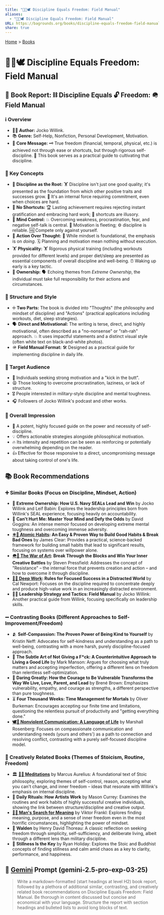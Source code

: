 ```yaml
---
title: "🧘🟰🕊️ Discipline Equals Freedom: Field Manual"
aliases:
  - "🧘🟰🕊️ Discipline Equals Freedom: Field Manual"
URL: https://bagrounds.org/books/discipline-equals-freedom-field-manual
share: true
---
```

[Home](../index.md) > [Books](./index.md)  
# 🧘🟰🕊️ Discipline Equals Freedom: Field Manual  
## 📖 Book Report: ⛓️ Discipline Equals 🔓 Freedom: 🪖 Field Manual  
  
### ℹ️ Overview  
* 🧑‍💼 **Author:** Jocko Willink.  
* 📚 **Genre:** Self-Help, Nonfiction, Personal Development, Motivation.  
* 📢 **Core Message:** 🗝️ True freedom (financial, temporal, physical, etc.) is achieved not through ease or shortcuts, but through rigorous self-discipline. 📖 This book serves as a practical guide to cultivating that discipline.  
  
### 🔑 Key Concepts  
* 🌳 **Discipline as the Root:** 🏋️ Discipline isn't just one good quality; it's presented as the foundation from which other positive traits and successes grow. 💪 It's an internal force requiring commitment, even when choices are hard.  
* 🚫 **No Shortcuts:** 🏆 Lasting achievement requires rejecting instant gratification and embracing hard work; 🚧 shortcuts are illusory.  
* 🧠 **Mind Control:** 💥 Overcoming weakness, procrastination, fear, and negative self-talk is central. 💫 Motivation is fleeting; ⚙️ discipline is reliable. 🆚 Compete only against yourself.  
* 🚀 **Action Over Thought:** 💭 While mindset is foundational, the emphasis is on *doing*. 🗓️ Planning and motivation mean nothing without execution.  
* 🏋️ **Physicality:** 🏋️ Rigorous physical training (including workouts provided for different levels) and proper diet/sleep are presented as essential components of overall discipline and well-being. ⏰ Waking up early is a key tactic.  
* 🤝 **Ownership:** 🗣️ Echoing themes from *Extreme Ownership*, the individual must take full responsibility for their actions and circumstances.  
  
### 🧱 Structure and Style  
* ➗ **Two Parts:** The book is divided into "Thoughts" (the philosophy and mindset of discipline) and "Actions" (practical applications including workouts, diet, sleep strategies).  
* 🗣️ **Direct and Motivational:** The writing is terse, direct, and highly motivational, often described as a "no-nonsense" or "rah-rah" approach. 💥 It uses impactful statements and a distinct visual style (often white text on black-and-white photos).  
* 🪖 **Field Manual Format:** 🛠️ Designed as a practical guide for implementing discipline in daily life.  
  
### 🎯 Target Audience  
* 📣 Individuals seeking strong motivation and a "kick in the butt".  
* 😩 Those looking to overcome procrastination, laziness, or lack of structure.  
* 🎖️ People interested in military-style discipline and mental toughness.  
* 🎧 Followers of Jocko Willink's podcast and other works.  
  
### 💯 Overall Impression  
* 💪 A potent, highly focused guide on the power and necessity of self-discipline.  
* 💡 Offers actionable strategies alongside philosophical motivation.  
* 🔥 Its intensity and repetition can be seen as reinforcing or potentially overwhelming depending on the reader.  
* 👍 Effective for those responsive to a direct, uncompromising message about taking control of one's life.  
  
## 📚 Book Recommendations  
  
### ➕ Similar Books (Focus on Discipline, Mindset, Action)  
* 🤝 **Extreme Ownership: How U.S. Navy SEALs Lead and Win** by Jocko Willink and Leif Babin: Explores the leadership principles born from Willink's SEAL experience, focusing heavily on accountability.  
* 🤕 **Can't Hurt Me: Master Your Mind and Defy the Odds** by David Goggins: An intense memoir focused on developing extreme mental toughness and overcoming immense adversity.  
* **[⚛️🔄 Atomic Habits](./atomic-habits.md): An Easy & Proven Way to Build Good Habits & Break Bad Ones** by James Clear: Provides a practical, science-backed framework for building small habits that lead to significant results, focusing on systems over willpower alone.  
* **[🪖🎨 The War of Art](./the-war-of-art.md): Break Through the Blocks and Win Your Inner Creative Battles** by Steven Pressfield: Addresses the concept of "Resistance" – the internal force that prevents creation and action – and how to overcome it through discipline.  
* **[🤿💼 Deep Work](./deep-work.md): Rules for Focused Success in a Distracted World** by Cal Newport: Focuses on the discipline required to concentrate deeply and produce high-value work in an increasingly distracted environment.  
* 👨‍✈️ **Leadership Strategy and Tactics: Field Manual** by Jocko Willink: Another practical guide from Willink, focusing specifically on leadership skills.  
  
### ➖ Contrasting Books (Different Approaches to Self-Improvement/Freedom)  
* 🫂 **Self-Compassion: The Proven Power of Being Kind to Yourself** by Kristin Neff: Advocates for self-kindness and understanding as a path to well-being, contrasting with a more harsh, purely discipline-focused approach.  
* 🤷 **The Subtle Art of Not Giving a F*ck: A Counterintuitive Approach to Living a Good Life** by Mark Manson: Argues for choosing what truly matters and accepting imperfection, offering a different lens on freedom than relentless self-optimization.  
* 💖 **Daring Greatly: How the Courage to Be Vulnerable Transforms the Way We Live, Love, Parent, and Lead** by Brené Brown: Emphasizes vulnerability, empathy, and courage as strengths, a different perspective than pure toughness.  
* ⏳ **Four Thousand Weeks: Time Management for Mortals** by Oliver Burkeman: Encourages accepting our finite time and limitations, questioning the relentless pursuit of productivity and "getting everything done."  
* **[🕊️🤝 Nonviolent Communication: A Language of Life](./nonviolent-communication.md)** by Marshall Rosenberg: Focuses on compassionate communication and understanding needs (yours and others') as a path to connection and resolving conflict, contrasting with a purely self-focused discipline model.  
  
### 🚀 Creatively Related Books (Themes of Stoicism, Routine, Freedom)  
* 🏛️ **[🤔🧘 Meditations](./meditations.md)** by Marcus Aurelius: A foundational text of Stoic philosophy, exploring themes of self-control, reason, accepting what you can't change, and inner freedom – ideas that resonate with Willink's emphasis on internal discipline.  
* 🎨 **Daily Rituals: How Artists Work** by Mason Currey: Examines the routines and work habits of highly successful creative individuals, showing the link between structure/discipline and creative output.  
* **[🔦💡 Man's Search for Meaning](./mans-search-for-meaning.md)** by Viktor Frankl: Explores finding meaning, purpose, and a sense of inner freedom even in the most horrific circumstances, highlighting the power of mindset.  
* 🌳 **Walden** by Henry David Thoreau: A classic reflection on seeking freedom through simplicity, self-sufficiency, and deliberate living, albeit through a different lens than military discipline.  
* 🧘 **Stillness Is the Key** by Ryan Holiday: Explores the Stoic and Buddhist concepts of finding stillness and calm amid chaos as a key to clarity, performance, and happiness.  
  
## 💬 [Gemini](../software/gemini.md) Prompt (gemini-2.5-pro-exp-03-25)  
> Write a markdown-formatted (start headings at level H2) book report, followed by a plethora of additional similar, contrasting, and creatively related book recommendations on Discipline Equals Freedom: Field Manual. Be thorough in content discussed but concise and economical with your language. Structure the report with section headings and bulleted lists to avoid long blocks of text.